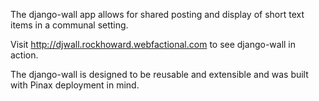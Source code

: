 The django-wall app allows for shared posting and display of short text items in a communal setting.

Visit http://djwall.rockhoward.webfactional.com to see django-wall in action.

The django-wall is designed to be reusable and extensible and was built with Pinax deployment in mind.